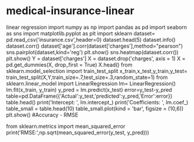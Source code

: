 # medical-insurance-linear
linear regression
import numpy as np
import pandas as pd
import seaborn as sns
import matplotlib.pyplot as plt
import sklearn
dataset= pd.read_csv('insurance.csv',header=0)
dataset.head(5)
dataset.info()
dataset.corr()
dataset['age'].corr(dataset['charges'],method="pearson")
sns.pairplot(dataset,kind='reg')
plt.show()
sns.heatmap(dataset.corr())
plt.show()
Y = dataset['charges']
X = dataset.drop('charges', axis = 1)
X = pd.get_dummies(X, drop_first = True)
X.head()
from sklearn.model_selection import train_test_split
x_train,x_test,y_train,y_test= train_test_split(X,Y,train_size=.7,test_size=.3,random_state=1)
from sklearn.linear_model import LinearRegression
lm= LinearRegression()
lm.fit(x_train, y_train)
y_pred = lm.predict(x_test)
error=y_test-y_pred
table=pd.DataFrame({'Actual':y_test,'predicted':y_pred,'Error':error})
table.head()
print('Intercept: ', lm.intercept_)
print('Coefficients: ', lm.coef_)
table_small = table.head(10)
table_small.plot(kind = 'bar', figsize = (10,6))
plt.show()
#Accuracy - RMSE

from sklearn.metrics import mean_squared_error
print('RMSE:',np.sqrt(mean_squared_error(y_test, y_pred)))
